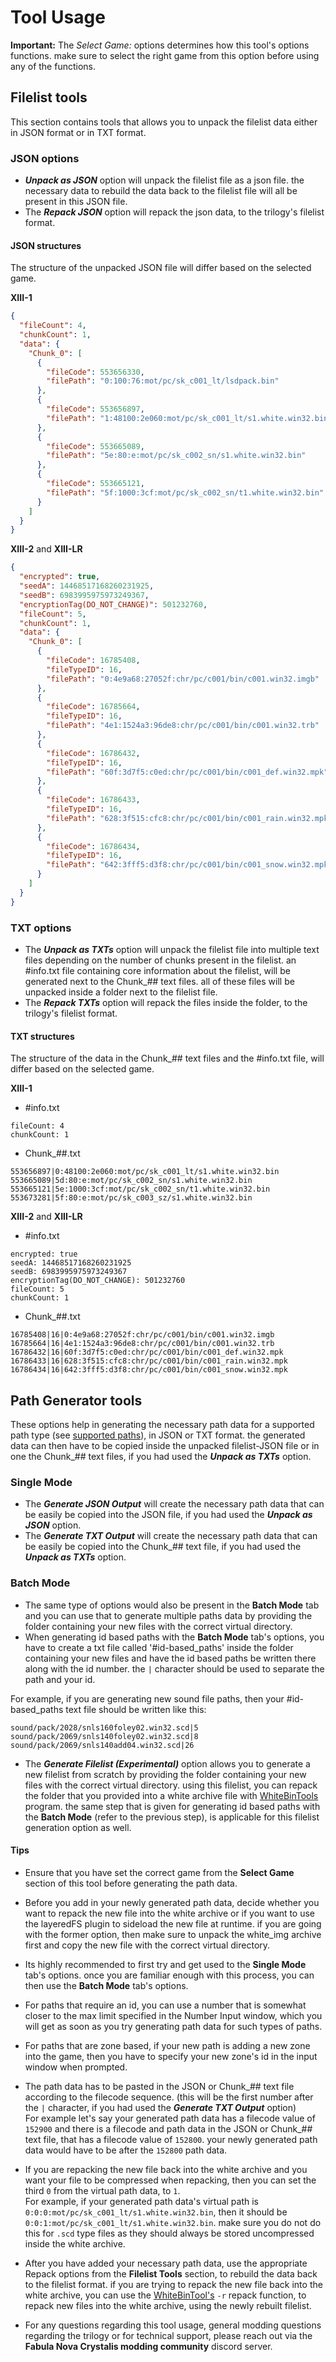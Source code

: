 # Tool Usage

**Important:** The *Select Game:* options determines how this tool's options functions. make sure to select the right game from this option before using any of the functions.

## Filelist tools
This section contains tools that allows you to unpack the filelist data either in JSON format or in TXT format. 

### JSON options
- ***Unpack as JSON*** option will unpack the filelist file as a json file. the necessary data to rebuild the data back to the filelist file will all be present in this JSON file.
- The ***Repack JSON*** option will repack the json data, to the trilogy's filelist format.

#### JSON structures
The structure of the unpacked JSON file will differ based on the selected game.

**XIII-1**
```json
{
  "fileCount": 4,
  "chunkCount": 1,
  "data": {
    "Chunk_0": [
      {
        "fileCode": 553656330,
        "filePath": "0:100:76:mot/pc/sk_c001_lt/lsdpack.bin"
      },
      {
        "fileCode": 553656897,
        "filePath": "1:48100:2e060:mot/pc/sk_c001_lt/s1.white.win32.bin"
      },
      {
        "fileCode": 553665089,
        "filePath": "5e:80:e:mot/pc/sk_c002_sn/s1.white.win32.bin"
      },
      {
        "fileCode": 553665121,
        "filePath": "5f:1000:3cf:mot/pc/sk_c002_sn/t1.white.win32.bin"
      }
    ]
  }
}
```

**XIII-2** and **XIII-LR**
```json
{
  "encrypted": true,
  "seedA": 14468517168260231925,
  "seedB": 6983995975973249367,
  "encryptionTag(DO_NOT_CHANGE)": 501232760,
  "fileCount": 5,
  "chunkCount": 1,
  "data": {
    "Chunk_0": [
      {
        "fileCode": 16785408,
        "fileTypeID": 16,
        "filePath": "0:4e9a68:27052f:chr/pc/c001/bin/c001.win32.imgb"
      },
      {
        "fileCode": 16785664,
        "fileTypeID": 16,
        "filePath": "4e1:1524a3:96de8:chr/pc/c001/bin/c001.win32.trb"
      },
      {
        "fileCode": 16786432,
        "fileTypeID": 16,
        "filePath": "60f:3d7f5:c0ed:chr/pc/c001/bin/c001_def.win32.mpk"
      },
      {
        "fileCode": 16786433,
        "fileTypeID": 16,
        "filePath": "628:3f515:cfc8:chr/pc/c001/bin/c001_rain.win32.mpk"
      },
      {
        "fileCode": 16786434,
        "fileTypeID": 16,
        "filePath": "642:3fff5:d3f8:chr/pc/c001/bin/c001_snow.win32.mpk"
      }      
    ]
  }
}
```

### TXT options
- The ***Unpack as TXTs*** option will unpack the filelist file into multiple text files depending on the number of chunks present in the filelist. an #info.txt file containing core information about the filelist, will be generated next to the Chunk_## text files. all of these files will be unpacked inside a folder next to the filelist file.
- The ***Repack TXTs*** option will repack the files inside the folder, to the trilogy's filelist format.

#### TXT structures
The structure of the data in the Chunk_## text files and the #info.txt file, will differ based on the selected game.

**XIII-1**
- #info.txt
```
fileCount: 4
chunkCount: 1
```

- Chunk_##.txt
```
553656897|0:48100:2e060:mot/pc/sk_c001_lt/s1.white.win32.bin
553665089|5d:80:e:mot/pc/sk_c002_sn/s1.white.win32.bin
553665121|5e:1000:3cf:mot/pc/sk_c002_sn/t1.white.win32.bin
553673281|5f:80:e:mot/pc/sk_c003_sz/s1.white.win32.bin
```

**XIII-2** and **XIII-LR**
- #info.txt
```
encrypted: true
seedA: 14468517168260231925
seedB: 6983995975973249367
encryptionTag(DO_NOT_CHANGE): 501232760
fileCount: 5
chunkCount: 1
```

- Chunk_##.txt
```
16785408|16|0:4e9a68:27052f:chr/pc/c001/bin/c001.win32.imgb
16785664|16|4e1:1524a3:96de8:chr/pc/c001/bin/c001.win32.trb
16786432|16|60f:3d7f5:c0ed:chr/pc/c001/bin/c001_def.win32.mpk
16786433|16|628:3f515:cfc8:chr/pc/c001/bin/c001_rain.win32.mpk
16786434|16|642:3fff5:d3f8:chr/pc/c001/bin/c001_snow.win32.mpk
```

## Path Generator tools
These options help in generating the necessary path data for a supported path type (see [supported paths](https://github.com/Surihix/WhiteFilelistManager/blob/master/Docs/SupportedPaths.md)), in JSON or TXT format. the generated data can then have to be copied inside the unpacked filelist-JSON file or in one the Chunk_## text files, if you had used the ***Unpack as TXTs*** option. 

### Single Mode
- The ***Generate JSON Output*** will create the necessary path data that can be easily be copied into the JSON file, if you had used the ***Unpack as JSON*** option. 
- The ***Generate TXT Output*** will create the necessary path data that can be easily be copied into the Chunk_## text file, if you had used the ***Unpack as TXTs*** option. 

### Batch Mode
- The same type of options would also be present in the **Batch Mode** tab and you can use that to generate multiple paths data by providing the folder containing your new files with the correct virtual directory.
- When generating id based paths with the **Batch Mode** tab's options, you have to create a txt file called '#id-based_paths' inside the folder containing your new files and have the id based paths be written there along with the id number. the `|` character should be used to separate the path and your id.

For example, if you are generating new sound file paths, then your #id-based_paths text file should be written like this:
```
sound/pack/2028/snls160foley02.win32.scd|5
sound/pack/2069/snls140foley02.win32.scd|8
sound/pack/2069/snls140add04.win32.scd|26
```

- The ***Generate Filelist (Experimental)*** option allows you to generate a new filelist from scratch by providing the folder containing your new files with the correct virtual directory. using this filelist, you can repack the folder that you provided into a white archive file with [WhiteBinTools](https://github.com/Surihix/WhiteBinTools) program. the same step that is given for generating id based paths with the **Batch Mode** (refer to the previous step), is applicable for this filelist generation option as well.

#### Tips
- Ensure that you have set the correct game from the **Select Game** section of this tool before generating the path data.

- Before you add in your newly generated path data, decide whether you want to repack the new file into the white archive or if you want to use the layeredFS plugin to sideload the new file at runtime. if you are going with the former option, then make sure to unpack the white_img archive first and copy the new file with the correct virtual directory.

- Its highly recommended to first try and get used to the **Single Mode** tab's options. once you are familiar enough with this process, you can then use the **Batch Mode** tab's options.

- For paths that require an id, you can use a number that is somewhat closer to the max limit specified in the Number Input window, which you will get as soon as you try generating path data for such types of paths.

- For paths that are zone based, if your new path is adding a new zone into the game, then you have to specify your new zone's id in the input window when prompted.

- The path data has to be pasted in the JSON or Chunk_## text file according to the filecode sequence. (this will be the first number after the `|` character, if you had used the ***Generate TXT Output*** option)
<br>For example let's say your generated path data has a filecode value of `152900` and there is a filecode and path data in the JSON or Chunk_## text file, that has a filecode value of `152800`. your newly generated path data would have to be after the `152800` path data.

- If you are repacking the new file back into the white archive and you want your file to be compressed when repacking, then you can set the third `0` from the virtual path data, to `1`.
<br>For example, if your generated path data's virtual path is `0:0:0:mot/pc/sk_c001_lt/s1.white.win32.bin`, then it should be `0:0:1:mot/pc/sk_c001_lt/s1.white.win32.bin`. make sure you do not do this for `.scd` type files as they should always be stored uncompressed inside the white archive.

- After you have added your necessary path data, use the appropriate Repack options from the **Filelist Tools** section, to rebuild the data back to the filelist format. if you are trying to repack the new file back into the white archive, you can use the [WhiteBinTool's](https://github.com/Surihix/WhiteBinTools) `-r` repack function, to repack new files into the white archive, using the newly rebuilt filelist.

- For any questions regarding this tool usage, general modding questions regarding the trilogy or for technical support, please reach out via the **Fabula Nova Crystalis modding community** discord server.
